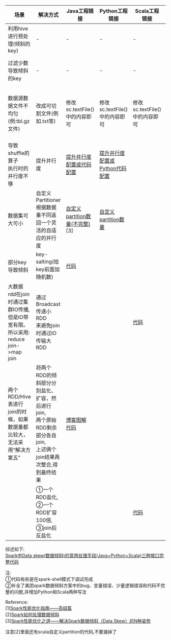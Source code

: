 
|  场景   |解决方式| Java工程链接  |Python工程链接|Scala工程链接|参考|
|  ----  | ----  |----  |----  |----  |--- |
|利用hive进行预处理(倾斜的key)|-|-|-|-|[1]解决方案一
|过滤少数导致倾斜的key|-|-|-|-|[1]解决方案二
| 数据源数据文件不均匀(例:tbl.gz文件)|改成可切割文件(例如.txt等)|修改sc.textFile()中的内容即可|修改sc.textFile()中的内容即可|修改sc.textFile()中的内容即可|[2]数据倾斜的常见解决方法-1
|导致shuffle的算子<br>执行时的并行度不够|提升并行度|[提升并行度配置或代码配置](https://github.com/appleyuchi/spark_data_skew/blob/master/Java/%E6%8F%90%E9%AB%98partition%E5%B9%B6%E8%A1%8C%E5%BA%A6.txt)|[提升并行度配置或Python代码配置](https://github.com/appleyuchi/spark_data_skew/blob/master/Python/%E6%8F%90%E9%AB%98%E5%B9%B6%E8%A1%8C%E5%BA%A6.txt)||[1]解决方案三
|数据集可大可小|自定义Partitioner<br>根据数据量不同返回一个灵活的自适应的并行度|[自定义partition数量(不完整)](https://github.com/appleyuchi/spark_data_skew/blob/master/Java/%E8%87%AA%E5%AE%9A%E4%B9%89partition.txt)[3]|[自定义partition数量](https://github.com/appleyuchi/spark_data_skew/blob/master/Python/%E6%8F%90%E9%AB%98%E5%B9%B6%E8%A1%8C%E5%BA%A6.txt)||参考自[3]
|部分key导致倾斜|key-salting(给key前面加随机数)|[代码](https://github.com/appleyuchi/spark_data_skew/tree/master/Java/salting)|||[1]解决方案四
|大数据rdd在join时通过集群IO传播,<br>但是IO带宽有限。所以采用:<br>reduce join->map join|通过Broadcast传递小RDD<br>来避免join时通过IO传输大RDD|||[代码](https://github.com/appleyuchi/spark_data_skew/tree/master/Scala/join%2Bbroadcast)|[1]解决方案五
|两个RDD/Hive表进行join的时候，如果数据量都比较大，无法采用“解决方案五”|将两个RDD的倾斜部分分别盐化、扩容，然后进行join,<br>两个原始RDD剩余部分各自join,<br>上述俩个join结果再次整合,得到最终结果|[博客图解](https://yuchi.blog.csdn.net/article/details/107966689)<br>[代码](https://github.com/appleyuchi/spark_data_skew/tree/master/Java/sampling_salting)|||[1]解决方案六
||①一个RDD盐化,<br>②一个RDD扩容100倍,<br>③join后反盐化|||[代码](https://github.com/appleyuchi/spark_data_skew/tree/master/Java/Solution7)|[1]解决方案七|


综述如下:<br>
[Spark中Data skew(数据倾斜)的常用处理手段(Java+Python+Scala)三种接口完整代码](https://blog.csdn.net/appleyuchi/article/details/105935146?ops_request_misc=%257B%2522request%255Fid%2522%253A%2522159724183419195162502198%2522%252C%2522scm%2522%253A%252220140713.130102334.pc%255Fblog.%2522%257D&request_id=159724183419195162502198&biz_id=0&utm_medium=distribute.pc_search_result.none-task-blog-2~blog~first_rank_v1~rank_blog_v1-2-105935146.pc_v1_rank_blog_v1&utm_term=%E6%95%B0%E6%8D%AE%E5%80%BE%E6%96%9C&spm=1018.2118.3001.4187)



注:<br>
①代码有些是在spark-shell模式下调试完成<br>
②补全了美团spark数据倾斜方案中的bug、变量错误、少量逻辑错误和代码不完整的问题,并增加Python和Scala两种写法

Reference:<br>
[1][Spark性能优化指南——高级篇](https://tech.meituan.com/2016/05/12/spark-tuning-pro.html)<br>
[2][Spark如何处理数据倾斜](https://blog.csdn.net/kaede1209/article/details/81145560)<br>
[3][Spark性能优化之道——解决Spark数据倾斜（Data Skew）的N种姿势](https://www.cnblogs.com/cssdongl/p/6594298.html)

注意[2]里面还有scala自定义partition的代码,不要漏掉了